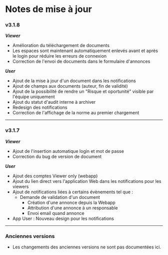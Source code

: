 # Notes de mise à jour


### v3.1.8

***Viewer***
- Amélioration du téléchargement de documents
- Les espaces sont maintenant automatiquement enlevés avant et après le login pour réduire les erreurs de connexion
- Correction de l'envoi de documents dans le formulaire d'annonces

***User***
- Ajout de la mise à jour d'un document dans les notifications
- Ajout de champs aux documents (auteur, fin de validité)
- Ajout de la possibilité de rendre un "Risque et oportunité" visible par l'équipe uniquement
- Ajout du statut d'audit interne à archiver
- Redesign des notifications
- Correction de l'affichage de la norme au premier chargement

---

### v3.1.7

***Viewer***
- Ajout de l'insertion automatique login et mot de passe
- Correction du bug de version de document

***User***
- Ajout des comptes Viewer only (webapp)
- Ajout du lien direct vers l'application Web dans les notifications pour les viewers
- Ajout de notifications liées à certains évènements tel que :
    - Demande de validation d'un document
        - Création d'une annonce depuis la Webapp
        - Attribution d'une annonce à un responsable
        - Envoi email quand annonce
- App User : Nouveau design pour les notifications

---

### Anciennes versions

- Les changements des anciennes versions ne sont pas documentées ici.